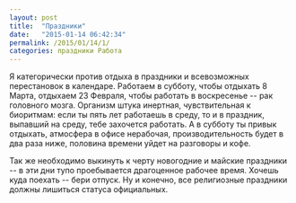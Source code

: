```yaml
---
layout: post
title:  "Праздники"
date:   "2015-01-14 06:42:34"
permalink: /2015/01/14/1/
categories: праздники Работа
---
```


Я категорически против отдыха в праздники и всевозможных перестановок
в календаре. Работаем в субботу, чтобы отдыхать 8 Марта, отдыхаем 23
Февраля, чтобы работать в воскресенье -- рак головного мозга. Организм
штука инертная, чувствительная к биоритмам: если ты пять лет работаешь
в среду, то и в праздник, выпавший на среду, тебе захочется
работать. А в субботу ты привык отдыхать, атмосфера в офисе нерабочая,
производительность будет в два раза ниже, половина времени уйдет на
разговоры и кофе.

Так же необходимо выкинуть к черту новогодние и майские праздники -- в
эти дни тупо проебывается драгоценное рабочее время. Хочешь куда
поехать -- бери отпуск. Ну и конечно, все религиозные праздники должны
лишиться статуса официальных.
